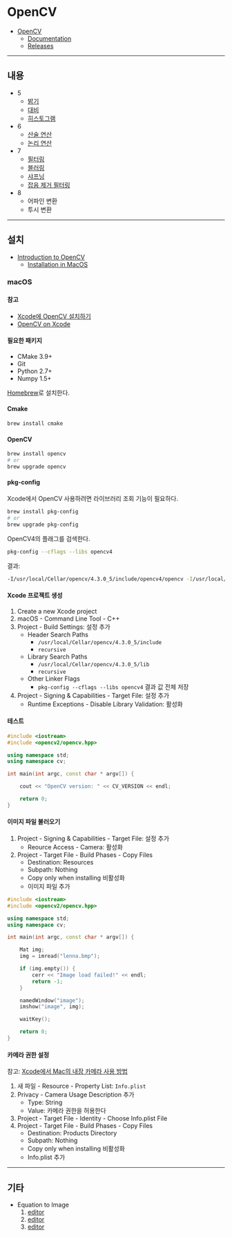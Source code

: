 # OpenCV

- [OpenCV](https://opencv.org/)
  - [Documentation](https://docs.opencv.org/master/)
  - [Releases](https://opencv.org/releases/)

---

## 내용

- 5
  - [밝기](docs/brightness.md)
  - [대비](docs/contrast.md)
  - [히스토그램](docs/histogram.md)
- 6
  - [산술 연산](docs/arithmetic.operation.md)
  - [논리 연산](docs/logical.operation.md)
- 7
  - [필터링](docs/filtering.md)
  - [블러링](docs/blurring.md)
  - [샤프닝](docs/sharpening.md)
  - [잡음 제거 필터링](docs/noise.filtering.md)
- 8
  - 어파인 변환
  - 투시 변환

---

## 설치

- [Introduction to OpenCV](https://docs.opencv.org/master/df/d65/tutorial_table_of_content_introduction.html)
  - [Installation in MacOS](https://docs.opencv.org/master/d0/db2/tutorial_macos_install.html)

### macOS

#### 참고

- [Xcode에 OpenCV 설치하기](https://dgrld.tistory.com/34)
- [OpenCV on Xcode](https://www.codementor.io/@ohasanli/opencv-on-xcode-142qxx3sl8)

#### 필요한 패키지

- CMake 3.9+
- Git
- Python 2.7+
- Numpy 1.5+

[Homebrew](https://brew.sh/index_ko)로 설치한다.

#### Cmake

```bash
brew install cmake
```

#### OpenCV

```bash
brew install opencv
# or
brew upgrade opencv
```

#### pkg-config

Xcode에서 OpenCV 사용하려면 라이브러리 조회 기능이 필요하다.

```bash
brew install pkg-config
# or
brew upgrade pkg-config
```

OpenCV4의 플래그를 검색한다.

```bash
pkg-config --cflags --libs opencv4
```

결과:

```bash
-I/usr/local/Cellar/opencv/4.3.0_5/include/opencv4/opencv -I/usr/local/Cellar/opencv/4.3.0_5/include/opencv4 -L/usr/local/Cellar/opencv/4.3.0_5/lib -lopencv_gapi -lopencv_stitching -lopencv_alphamat -lopencv_aruco -lopencv_bgsegm -lopencv_bioinspired -lopencv_ccalib -lopencv_dnn_objdetect -lopencv_dnn_superres -lopencv_dpm -lopencv_highgui -lopencv_face -lopencv_freetype -lopencv_fuzzy -lopencv_hfs -lopencv_img_hash -lopencv_intensity_transform -lopencv_line_descriptor -lopencv_quality -lopencv_rapid -lopencv_reg -lopencv_rgbd -lopencv_saliency -lopencv_sfm -lopencv_stereo -lopencv_structured_light -lopencv_phase_unwrapping -lopencv_superres -lopencv_optflow -lopencv_surface_matching -lopencv_tracking -lopencv_datasets -lopencv_text -lopencv_dnn -lopencv_plot -lopencv_videostab -lopencv_videoio -lopencv_xfeatures2d -lopencv_shape -lopencv_ml -lopencv_ximgproc -lopencv_video -lopencv_xobjdetect -lopencv_objdetect -lopencv_calib3d -lopencv_imgcodecs -lopencv_features2d -lopencv_flann -lopencv_xphoto -lopencv_photo -lopencv_imgproc -lopencv_core
```

#### Xcode 프로젝트 생성

1. Create a new Xcode project
2. macOS - Command Line Tool - C++
3. Project - Build Settings: 설정 추가
   - Header Search Paths
     - `/usr/local/Cellar/opencv/4.3.0_5/include`
     - `recursive`
   - Library Search Paths
     - `/usr/local/Cellar/opencv/4.3.0_5/lib`
     - `recursive`
   - Other Linker Flags
     - `pkg-config --cflags --libs opencv4` 결과 값 전체 저장
4. Project - Signing & Capabilities - Target File: 설정 추가
   - Runtime Exceptions - Disable Library Validation: 활성화

#### 테스트

```cpp
#include <iostream>
#include <opencv2/opencv.hpp>

using namespace std;
using namespace cv;

int main(int argc, const char * argv[]) {

    cout << "OpenCV version: " << CV_VERSION << endl;

    return 0;
}
```

#### 이미지 파일 불러오기

1. Project - Signing & Capabilities - Target File: 설정 추가
   - Reource Access - Camera: 활성화
1. Project - Target File - Build Phases - Copy Files
   - Destination: Resources
   - Subpath: Nothing
   - Copy only when installing 비활성화
   - 이미지 파일 추가

```cpp
#include <iostream>
#include <opencv2/opencv.hpp>

using namespace std;
using namespace cv;

int main(int argc, const char * argv[]) {

    Mat img;
    img = imread("lenna.bmp");

    if (img.empty()) {
        cerr << "Image load failed!" << endl;
        return -1;
    }

    namedWindow("image");
    imshow("image", img);

    waitKey();

    return 0;
}
```

#### 카메라 권한 설정

참고: [Xcode에서 Mac의 내장 카메라 사용 방법](https://magnae2016.net/2)

1. 새 파일 - Resource - Property List: `Info.plist`
2. Privacy - Camera Usage Description 추가
   - Type: String
   - Value: 카메라 권한을 허용한다
3. Project - Target File - Identity - Choose Info.plist File
4. Project - Target File - Build Phases - Copy Files
   - Destination: Products Directory
   - Subpath: Nothing
   - Copy only when installing 비활성화
   - Info.plist 추가

---

## 기타

- Equation to Image
  1. [editor](https://latex.codecogs.com/)
  2. [editor](https://www.codecogs.com/latex/eqneditor.php)
  3. [editor](http://www.sciweavers.org/free-online-latex-equation-editor)

